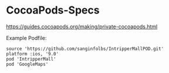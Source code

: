 # CocoaPods-Specs

https://guides.cocoapods.org/making/private-cocoapods.html


Example Podfile:

	source 'https://github.com/sanginfolbs/IntripperMallPOD.git'
	platform :ios, '9.0'
	pod 'IntripperMall'
	pod 'GoogleMaps'
